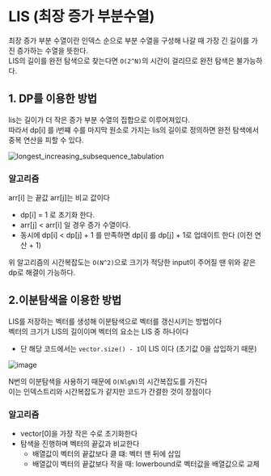 # LIS (최장 증가 부분수열)

최장 증가 부분 수열이란 인덱스 순으로 부분 수열을 구성해 나갈 때 가장 긴 길이를 가진 증가하는 수열을 뜻한다. <br>
LIS의 길이를 완전 탐색으로 찾는다면 `O(2^N)`의 시간이 걸리므로 완전 탐색은 불가능하다.

## 1. DP를 이용한 방법
lis는 길이가 더 작은 증가 부분 수열의 집합으로 이루어져있다.<br>
따라서 dp[i] 를 i번쨰 수를 마지막 원소로 가지는 lis의 길이로 정의하면 완전 탐색에서 중복 연산을 피할 수 있다.<br>

![longest_increasing_subsequence_tabulation](https://user-images.githubusercontent.com/75887645/127164655-eed5ac52-34b8-451c-8711-ece1603f0ed8.gif)


### 알고리즘
arr[i] 는 끝값 arr[j]는 비교 값이다
- dp[i] = 1 로 초기화 한다.
- arr[j] < arr[i] 일 경우 증가 수열이다.
- 동시에 dp[i] < dp[j] + 1 를 만족하면 dp[i] 를 dp[j] + 1로 업데이트 한다 (이전 연산 + 1)

위 알고리즘의 시간복잡도는 `O(N^2)`으로 크기가 적당한 input이 주어질 땐 위와 같은 dp로 해결이 가능하다.

## 2.이분탐색을 이용한 방법
LIS를 저장하는 벡터를 생성해 이분탐색으로 벡터를 갱신시키는 방법이다<br>
벡터의 크기가 LIS의 길이이며 벡터의 요소는 LIS 중 하나이다<br>
* 단 해당 코드에서는 `vector.size() - 1`이 LIS 이다 (초기값 0을 삽입하기 때문)

![image](https://user-images.githubusercontent.com/75887645/152678576-e6c02a86-72d6-4eea-89e9-df5f5a1b4e3c.png)

N번의 이분탐색을 사용하기 때문에 `O(NlgN)`의 시간복잡도를 가진다<br>
이는 인덱스트리와 시간복잡도가 같지만 코드가 간결한 것이 장점이다

### 알고리즘
- vector[0]을 가장 작은 수로 초기화한다
- 탐색을 진행하며 벡터의 끝값과 비교한다
  - 배열값이 벡터의 끝값보다 클 떄: 벡터 맨 뒤에 삽입
  - 배열값이 벡터의 끝값보다 작을 때: lowerbound로 벡터값을 배열값으로 교체
  
